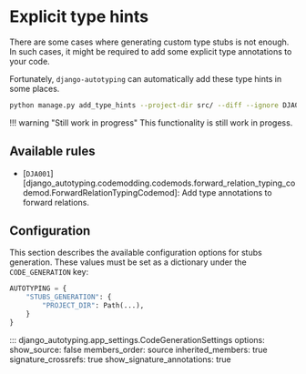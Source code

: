 # Explicit type hints

There are some cases where generating custom type stubs is not enough. In such cases, it might be required
to add some explicit type annotations to your code.

Fortunately, `django-autotyping` can automatically add these type hints in some places.

```sh
python manage.py add_type_hints --project-dir src/ --diff --ignore DJA001
```

!!! warning "Still work in progress"
    This functionality is still work in progess.

## Available rules

- [`DJA001`][django_autotyping.codemodding.codemods.forward_relation_typing_codemod.ForwardRelationTypingCodemod]: Add type annotations to forward relations.

## Configuration

This section describes the available configuration options for stubs generation. These values must be set as a dictionary under
the `CODE_GENERATION` key:

```python
AUTOTYPING = {
    "STUBS_GENERATION": {
        "PROJECT_DIR": Path(...),
    }
}
```

::: django_autotyping.app_settings.CodeGenerationSettings
    options:
        show_source: false
        members_order: source
        inherited_members: true
        signature_crossrefs: true
        show_signature_annotations: true
